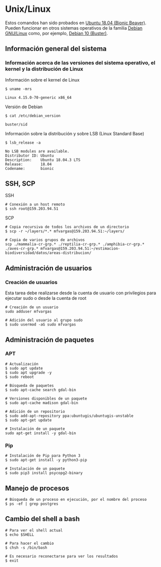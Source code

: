 # Unix/Linux
Estos comandos han sido probados en [Ubuntu 18.04 (Bionic Beaver)](http://releases.ubuntu.com/18.04/). Pueden funcionar en otros sistemas operativos de la familia [Debian GNU/Linux](https://www.debian.org/) como, por ejemplo, [Debian 10 (Buster)](https://wiki.debian.org/DebianBuster).

## Información general del sistema
### Información acerca de las versiones del sistema operativo, el kernel y la distribución de Linux
Información sobre el kernel de Linux
```terminal
$ uname -mrs
```
```terminal
Linux 4.15.0-70-generic x86_64
```
Versión de Debian
```terminal
$ cat /etc/debian_version
```
```terminal
buster/sid
```
Información sobre la distribución y sobre LSB (Linux Standard Base)
```terminal
$ lsb_release -a
```
```terminal
No LSB modules are available.
Distributor ID: Ubuntu
Description:    Ubuntu 18.04.3 LTS
Release:        18.04
Codename:       bionic
```

## SSH, SCP
SSH
```terminal
# Conexión a un host remoto
$ ssh root@159.203.94.51
```

SCP
```terminal
# Copia recursiva de todos los archivos de un directorio
$ scp -r ~/layers/*.* mfvargas@159.203.94.51:~/layers/

# Copia de varios grupos de archivos
scp ./mammalia-cr-grp.* ./reptilia-cr-grp.* ./amphibia-cr-grp.* ./aves-cr-grp.* mfvargas@159.203.94.51:~/estimacion-biodiversidad/datos/areas-distribucion/
```

## Administración de usuarios
### Creación de usuarios
Esta tarea debe realizarse desde la cuenta de usuario con privilegios para ejecutar sudo o desde la cuenta de root
```terminal
# Creación de un usuario
sudo adduser mfvargas

# Adición del usuario al grupo sudo
$ sudo usermod -aG sudo mfvargas
```

## Administración de paquetes
### APT
```terminal
# Actualización
$ sudo apt update
$ sudo apt upgrade -y
$ sudo reboot

# Búsqueda de paquetes
$ sudo apt-cache search gdal-bin

# Versiones disponibles de un paquete
$ sudo apt-cache madison gdal-bin

# Adición de un repositorio
$ sudo add-apt-repository ppa:ubuntugis/ubuntugis-unstable
$ sudo apt-get update

# Instalación de un paquete
sudo apt-get install -y gdal-bin
```

### Pip
```terminal
# Instalación de Pip para Python 3
$ sudo apt-get install -y python3-pip

# Instalación de un paquete
$ sudo pip3 install psycopg2-binary
```

## Manejo de procesos
```terminal
# Búsqueda de un proceso en ejecución, por el nombre del proceso
$ ps -ef | grep postgres
```

## Cambio del shell a bash
```terminal
# Para ver el shell actual
$ echo $SHELL

# Para hacer el cambio
$ chsh -s /bin/bash

# Es necesario reconectarse para ver los resultados
$ exit
```
